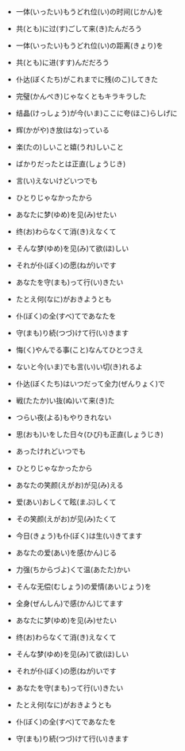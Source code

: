 
- 一体(いったい)もうどれ位(い)の时间(じかん)を
　
- 共(とも)に过(す)ごして来(き)たんだろう

- 一体(いったい)もうどれ位(い)の距离(きょり)を

- 共(とも)に进(すす)んだだろう

- 仆达(ぼくたち)がこれまでに残(のこ)してきた
　
- 完璧(かんぺき)じゃなくともキラキラした
　
- 结晶(けっしょう)が今(いま)ここに夸(ほこ)らしげに

- 辉(かがや)き放(はな)っている
　
- 楽(たの)しいこと嬉(うれ)しいこと
　
- ばかりだったとは正直(しょうじき)
　
- 言(い)えないけどいつでも

- ひとりじゃなかったから

- あなたに梦(ゆめ)を见(み)せたい
　
- 终(お)わらなくて消(き)えなくて
　
- そんな梦(ゆめ)を见(み)て欲(ほ)しい
　
- それが仆(ぼく)の愿(ねが)いです
　
- あなたを守(まも)って行(い)きたい
　
- たとえ何(なに)がおきようとも
  　
- 仆(ぼく)の全(すべ)てであなたを
  　
- 守(まも)り続(つづ)けて行(い)きます
  
- 悔(く)やんでる事(こと)なんてひとつさえ
  
- ないと今(いま)でも言(い)い切(き)れるよ
  
- 仆达(ぼくたち)はいつだって全力(ぜんりょく)で

- 戦(たたか)い抜(ぬ)いて来(き)た
  　
- つらい夜(よる)もやりきれない
　
- 思(おも)いをした日々(ひび)も正直(しょうじき)
　
- あったけれどいつでも
　
- ひとりじゃなかったから
　
- あなたの笑颜(えがお)が见(み)える
　
- 爱(あい)おしくて眩(まぶ)しくて
　　
- その笑颜(えがお)が见(み)たくて
  　
- 今日(きょう)も仆(ぼく)は生(い)きてます
  　
- あなたの爱(あい)を感(かん)じる
  　
- 力强(ちからづよ)くて温(あたた)かい
　
- そんな无偿(むしょう)の爱情(あいじょう)を
　　
- 全身(ぜんしん)で感(かん)じてます
  　
- あなたに梦(ゆめ)を见(み)せたい

- 终(お)わらなくて消(き)えなくて

- そんな梦(ゆめ)を见(み)て欲(ほ)しい
　
- それが仆(ぼく)の愿(ねが)いです
　　
- あなたを守(まも)って行(い)きたい
　　
- たとえ何(なに)がおきようとも
　　
- 仆(ぼく)の全(すべ)てであなたを
　
- 守(まも)り続(つづ)けて行(い)きます
